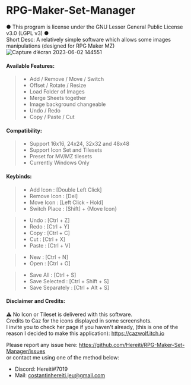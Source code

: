 # RPG-Maker-Set-Manager
● This program is license under the GNU Lesser General Public License v3.0 (LGPL v3) ●  
Short Desc: A relatively simple software which allows some images manipulations (designed for RPG Maker MZ)
![Capture d’écran 2023-06-02 144551](https://github.com/Hereiti/RPG-Maker-Set-Manager/assets/40703838/b47f7685-bde6-41e8-bd26-86b3e7068ee2)


#### Available Features:
> - Add / Remove / Move / Switch
> - Offset / Rotate / Resize
> - Load Folder of Images
> - Merge Sheets together
> - Image background changeable
> - Undo / Redo
> - Copy / Paste / Cut
  
  
#### Compatibility:

> - Support 16x16, 24x24, 32x32 and 48x48
> - Support Icon Set and Tilesets
> - Preset for MV/MZ tilesets
> - Currently Windows Only
  
  
#### Keybinds:
> - Add    Icon  : [Double Left Click]
> - Remove Icon  : [Del]
> - Move   Icon  : [Left Click - Hold]
> - Switch Place : [Shift] + {Move Icon}

> - Undo  : [Ctrl + Z]
> - Redo  : [Ctrl + Y]
> - Copy  : [Ctrl + C]
> - Cut   : [Ctrl + X]
> - Paste : [Ctrl + V]

> - New  : [Ctrl + N]
> - Open : [Ctrl + O]

> - Save All        : [Ctrl + S]
> - Save Selected   : [Ctrl + Shift + S]
> - Save Separately : [Ctrl + Alt + S]

#### Disclaimer and Credits:
⚠ No Icon or Tileset is delivered with this software.  
Credits to Caz for the icons displayed in some screenshots.  
I invite you to check her page if you haven't already, (this is one of the reason I decided to make this application): https://cazwolf.itch.io

Please report any issue here: https://github.com/Hereiti/RPG-Maker-Set-Manager/issues  
or contact me using one of the method below:
- Discord: Hereiti#7019
- Mail: costantinhereiti.jeu@gmail.com
